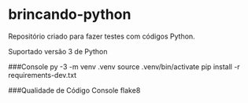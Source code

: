 # brincando-python
Repositório criado para fazer testes com códigos Python.

Suportado versão 3 de Python

###Console
py -3 -m venv .venv
source .venv/bin/activate
pip install -r requirements-dev.txt

###Qualidade de Código
Console
flake8
